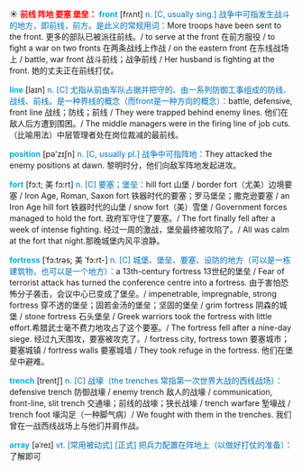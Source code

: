 ☀ <font color="red">**前线 阵地 要塞 堡垒：**</font>
<font color="sky blue">**front**</font> [frʌnt] 
<font color="#0070c0">n. [C, usually sing.] 战争中可指发生战斗的地方，即前线，前方。是此义的常规用词：</font>More troops have been sent to the front. 更多的部队已被派往前线。/ to serve at the front 在前方服役 / to fight a war on two fronts 在两条战线上作战 / on the eastern front 在东线战场上 / battle, war front 战斗前线；战争前线 / Her husband is fighting at the front. 她的丈夫正在前线打仗。

<font color="sky blue">**line**</font> [laɪn] 
<font color="#0070c0">n. [C] 尤指从前由军队占据并把守的、由一系列防御工事组成的防线、战线、前线。是一种界线的概念（而front是一种方向的概念）：</font>battle, defensive, front line 战线；防线；前线 / They were trapped behind enemy lines. 他们在敌人后方遭到围困。/ The middle managers were in the firing line of job cuts.（比喻用法）中层管理者处在岗位裁减的最前线。

<font color="sky blue">**position**</font> [pə'zɪʃn] 
<font color="#0070c0">n. [C, usually pl.] 战争中可指阵地：</font>They attacked the enemy positions at dawn. 黎明时分，他们向敌军阵地发起进攻。
                    
<font color="sky blue">**fort**</font> [fɔ:t; 美 fɔ:rt]
<font color="#0070c0">n. [C] 要塞；堡垒：</font>hill fort 山堡 / border fort（尤美）边境要塞 / Iron Age, Roman, Saxon fort 铁器时代的要塞；罗马堡垒；撒克逊要塞 / an Iron Age hill fort 铁器时代的山堡 / snow fort（美）雪堡 / Government forces managed to hold the fort. 政府军守住了要塞。/ The fort finally fell after a week of intense fighting. 经过一周的激战，堡垒最终被攻陷了。/ All was calm at the fort that night.那晚城堡内风平浪静。
           
<font color="sky blue">**fortress**</font> [ˈfɔ:trəs; 美 ˈfɔ:rt-]
<font color="#0070c0">n. [C] 城堡、堡垒、要塞、设防的地方（可以是一栋建筑物，也可以是一个地方）：</font>a 13th-century fortress 13世纪的堡垒 / Fear of terrorist attack has turned the conference centre into a fortress. 由于害怕恐怖分子袭击，会议中心已变成了堡垒。/ impenetrable, impregnable, strong fortress 穿不透的堡垒；固若金汤的堡垒；坚固的堡垒 / grim fortress 阴森的城堡 / stone fortress 石头堡垒 / Greek warriors took the fortress with little effort.希腊武士毫不费力地攻占了这个要塞。/ The fortress fell after a nine-day siege. 经过九天围攻，要塞被攻克了。/ fortress city, fortress town 要塞城市；要塞城镇 / fortress walls 要塞城墙 / They took refuge in the fortress. 他们在堡垒中避难。

<font color="sky blue">**trench**</font> [trentʃ]
<font color="#0070c0">n. [C] 战壕（the trenches 常指第一次世界大战的西线战场）：</font>defensive trench 防御战壕 / enemy trench 敌人的战壕 / communication, front-line, slit trench 交通壕；前线的战壕；狭长战壕 / trench warfare 堑壕战 / trench foot 壕沟足（一种脚气病）/ We fought with them in the trenches. 我们曾在一战西线战场上与他们并肩作战。

<font color="sky blue">**array**</font> [əˈreɪ]
<font color="#0070c0">vt. [常用被动式] [正式] 把兵力配置在阵地上（以做好打仗的准备）：</font>了解即可
